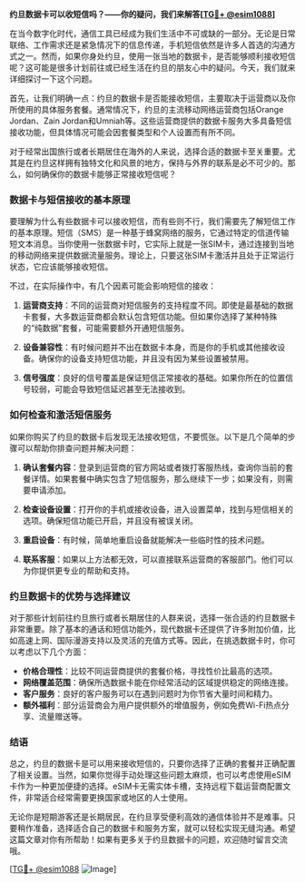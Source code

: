 **约旦数据卡可以收短信吗？——你的疑问，我们来解答[[TG💪+ @esim1088](https://t.me/s/esim1088)]**

在当今数字化时代，通信工具已经成为我们生活中不可或缺的一部分。无论是日常联络、工作需求还是紧急情况下的信息传递，手机短信依然是许多人首选的沟通方式之一。然而，如果你身处约旦，使用一张当地的数据卡，是否能够顺利接收短信呢？这可能是很多计划前往或已经生活在约旦的朋友心中的疑问。今天，我们就来详细探讨一下这个问题。

首先，让我们明确一点：约旦的数据卡是否能接收短信，主要取决于运营商以及你所使用的具体服务套餐。通常情况下，约旦的主流移动网络运营商包括Orange Jordan、Zain Jordan和Umniah等。这些运营商提供的数据卡服务大多具备短信接收功能，但具体情况可能会因套餐类型和个人设置而有所不同。

对于经常出国旅行或者长期居住在海外的人来说，选择合适的数据卡至关重要。尤其是在约旦这样拥有独特文化和风景的地方，保持与外界的联系是必不可少的。那么，如何确保你的数据卡能够正常接收短信呢？

### 数据卡与短信接收的基本原理

要理解为什么有些数据卡可以接收短信，而有些则不行，我们需要先了解短信工作的基本原理。短信（SMS）是一种基于蜂窝网络的服务，它通过特定的信道传输短文本消息。当你使用一张数据卡时，它实际上就是一张SIM卡，通过连接到当地的移动网络来提供数据流量服务。理论上，只要这张SIM卡激活并且处于正常运行状态，它应该能够接收短信。

不过，在实际操作中，有几个因素可能会影响短信的接收：

1. **运营商支持**：不同的运营商对短信服务的支持程度不同。即使是最基础的数据卡套餐，大多数运营商都会默认包含短信功能。但如果你选择了某种特殊的“纯数据”套餐，可能需要额外开通短信服务。

2. **设备兼容性**：有时候问题并不出在数据卡本身，而是你的手机或其他接收设备。确保你的设备支持短信功能，并且没有因为某些设置被禁用。

3. **信号强度**：良好的信号覆盖是保证短信正常接收的基础。如果你所在的位置信号较弱，可能会导致短信延迟甚至无法接收到。

### 如何检查和激活短信服务

如果你购买了约旦的数据卡后发现无法接收短信，不要慌张。以下是几个简单的步骤可以帮助你排查问题并解决问题：

1. **确认套餐内容**：登录到运营商的官方网站或者拨打客服热线，查询你当前的套餐详情。如果套餐中确实包含了短信服务，那么继续下一步；如果没有，则需要申请添加。

2. **检查设备设置**：打开你的手机或接收设备，进入设置菜单，找到与短信相关的选项。确保短信功能已开启，并且没有被误关闭。

3. **重启设备**：有时候，简单地重启设备就能解决一些临时性的技术问题。

4. **联系客服**：如果以上方法都无效，可以直接联系运营商的客服部门。他们可以为你提供更专业的帮助和支持。

### 约旦数据卡的优势与选择建议

对于那些计划前往约旦旅行或者长期居住的人群来说，选择一张合适的约旦数据卡非常重要。除了基本的通话和短信功能外，现代数据卡还提供了许多附加价值，比如高速上网、国际漫游支持以及灵活的充值方式等。因此，在挑选数据卡时，你可以考虑以下几个方面：

- **价格合理性**：比较不同运营商提供的套餐价格，寻找性价比最高的选项。
- **网络覆盖范围**：确保所选数据卡能在你经常活动的区域提供稳定的网络连接。
- **客户服务**：良好的客户服务可以在遇到问题时为你节省大量时间和精力。
- **额外福利**：部分运营商会为用户提供额外的增值服务，例如免费Wi-Fi热点分享、流量赠送等。

### 结语

总之，约旦的数据卡是可以用来接收短信的，只要你选择了正确的套餐并正确配置了相关设置。当然，如果你觉得手动处理这些问题太麻烦，也可以考虑使用eSIM卡作为一种更加便捷的选择。eSIM卡无需实体卡槽，支持远程下载运营商配置文件，非常适合经常需要更换国家或地区的人士使用。

无论你是短期游客还是长期居民，在约旦享受便利高效的通信体验并不是难事。只要稍作准备，选择适合自己的数据卡和服务方案，就可以轻松实现无缝沟通。希望这篇文章对你有所帮助！如果有更多关于约旦数据卡的问题，欢迎随时留言交流哦。

[[TG💪+ @esim1088](https://t.me/s/esim1088) ![Image](https://i.postimg.cc/4NQfJmqS/Snipaste-2025-05-13-00-14-12.png)]